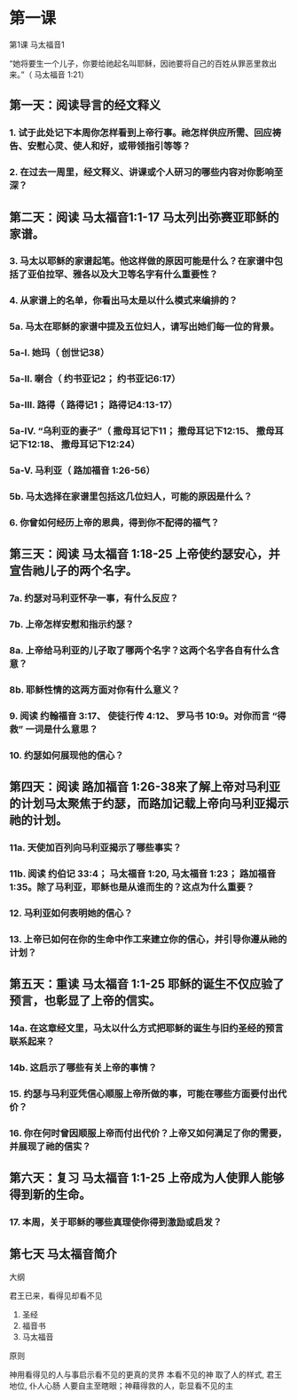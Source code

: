 # 第一课
第1课 马太福音1


“她将要生一个儿子，你要给祂起名叫耶稣，因祂要将自己的百姓从罪恶里救出来。”（ 马太福音 1:21）

## 第一天：阅读导言的经文释义

### 1. 试于此处记下本周你怎样看到上帝行事。祂怎样供应所需、回应祷告、安慰心灵、使人和好，或带领指引等等？

### 2. 在过去一周里，经文释义、讲课或个人研习的哪些内容对你影响至深？

## 第二天：阅读 马太福音1:1-17 马太列出弥赛亚耶稣的家谱。

### 3. 马太以耶稣的家谱起笔。他这样做的原因可能是什么？在家谱中包括了亚伯拉罕、雅各以及大卫等名字有什么重要性？


### 4. 从家谱上的名单，你看出马太是以什么模式来编排的？

### 5a. 马太在耶稣的家谱中提及五位妇人，请写出她们每一位的背景。

### 5a-I. 她玛（ 创世记38）

### 5a-II. 喇合（ 约书亚记2； 约书亚记6:17）

### 5a-III. 路得（ 路得记1； 路得记4:13-17）

### 5a-IV. “乌利亚的妻子”（ 撒母耳记下11； 撒母耳记下12:15、 撒母耳记下12:18、 撒母耳记下12:24）

### 5a-V. 马利亚（ 路加福音 1:26-56）

### 5b. 马太选择在家谱里包括这几位妇人，可能的原因是什么？

### 6. 你曾如何经历上帝的恩典，得到你不配得的福气？

## 第三天：阅读 马太福音 1:18-25 上帝使约瑟安心，并宣告祂儿子的两个名字。

### 7a. 约瑟对马利亚怀孕一事，有什么反应？

### 7b. 上帝怎样安慰和指示约瑟？

### 8a. 上帝给马利亚的儿子取了哪两个名字？这两个名字各自有什么含意？

### 8b. 耶稣性情的这两方面对你有什么意义？

### 9. 阅读 约翰福音 3:17、 使徒行传 4:12、 罗马书 10:9。对你而言 “得救” 一词是什么意思？

### 10. 约瑟如何展现他的信心？
## 第四天：阅读 路加福音 1:26-38来了解上帝对马利亚的计划马太聚焦于约瑟，而路加记载上帝向马利亚揭示祂的计划。

### 11a. 天使加百列向马利亚揭示了哪些事实？

### 11b. 阅读 约伯记 33:4； 马太福音 1:20, 马太福音 1:23； 路加福音 1:35。除了马利亚，耶稣也是从谁而生的？这点为什么重要？

### 12. 马利亚如何表明她的信心？

### 13. 上帝已如何在你的生命中作工来建立你的信心，并引导你遵从祂的计划？
## 第五天：重读 马太福音 1:1-25 耶稣的诞生不仅应验了预言，也彰显了上帝的信实。

### 14a. 在这章经文里，马太以什么方式把耶稣的诞生与旧约圣经的预言联系起来？

### 14b. 这启示了哪些有关上帝的事情？

### 15. 约瑟与马利亚凭信心顺服上帝所做的事，可能在哪些方面要付出代价？

### 16. 你在何时曾因顺服上帝而付出代价？上帝又如何满足了你的需要，并展现了祂的信实？
## 第六天：复习 马太福音 1:1-25 上帝成为人使罪人能够得到新的生命。

### 17. 本周，关于耶稣的哪些真理使你得到激励或启发？

## 第七天 马太福音简介

大纲

君王已来，看得见却看不见
1. 圣经
2. 福音书
3. 马太福音

原则

神用看得见的人与事启示看不见的更真的灵界
本看不见的神 取了人的样式, 君王地位, 仆人心肠
人要自主至瞎眼；神藉得救的人，彰显看不见的主